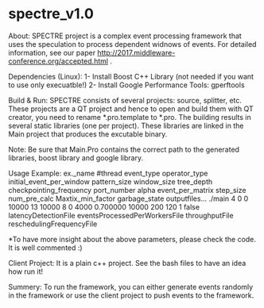 # spectre_v1.0
About:
SPECTRE project is a complex event processing framework that uses the speculation to process dependent widnows of events. For detailed information, see our paper http://2017.middleware-conference.org/accepted.html .

Dependencies (Linux):
1- Install Boost C++ Library (not needed if you want to use only execuatble!)
2- Install Google Performance Tools: gperftools

Build & Run: 
SPECTRE consists of several projects: source, splitter, etc. These projects are a QT project and hence to open and build them with QT creator, you need to rename *.pro.template to *.pro.
The building results in several static libraries (one per project). These libraries are linked in the Main project that produces the excutable binary.

Note: Be sure that Main.Pro contains the correct path to the generated libraries, boost library and google library.


Usage Example:
ex._name #thread event_type operator_type initial_event_per_window pattern_size window_size tree_depth checkpointing_frequency port_number alpha event_per_matrix
 step_size num_pre_calc Maxtix_min_factor garbage_state outputfiles... 
./main 4 0 0 10000 13 10000 8 0 4000 0.700000 10000 200 120 1 false latencyDetectionFile eventsProcessedPerWorkersFile throughputFile reschedulingFrequencyFile

*To have more insight about the above parameters, please check the code. It is  well commented :)


Client Project: It is a plain c++ project. See the bash files to have an idea how run it!

Summery: To run the framework, you can either generate events randomly in the framework or use the client project to push events to the framework.



